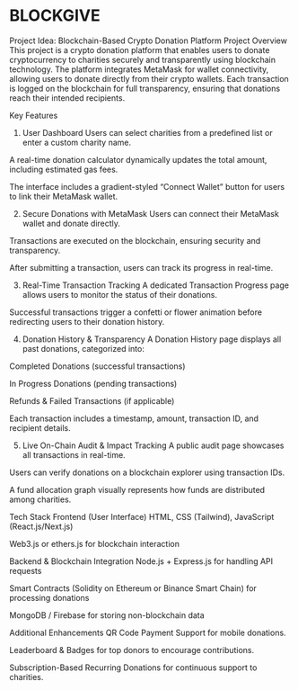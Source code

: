 # BLOCKGIVE
Project Idea: Blockchain-Based Crypto Donation Platform
Project Overview
This project is a crypto donation platform that enables users to donate cryptocurrency to charities securely and transparently using blockchain technology. The platform integrates MetaMask for wallet connectivity, allowing users to donate directly from their crypto wallets. Each transaction is logged on the blockchain for full transparency, ensuring that donations reach their intended recipients.

Key Features
1. User Dashboard
Users can select charities from a predefined list or enter a custom charity name.

A real-time donation calculator dynamically updates the total amount, including estimated gas fees.

The interface includes a gradient-styled “Connect Wallet” button for users to link their MetaMask wallet.

2. Secure Donations with MetaMask
Users can connect their MetaMask wallet and donate directly.

Transactions are executed on the blockchain, ensuring security and transparency.

After submitting a transaction, users can track its progress in real-time.

3. Real-Time Transaction Tracking
A dedicated Transaction Progress page allows users to monitor the status of their donations.

Successful transactions trigger a confetti or flower animation before redirecting users to their donation history.

4. Donation History & Transparency
A Donation History page displays all past donations, categorized into:

Completed Donations (successful transactions)

In Progress Donations (pending transactions)

Refunds & Failed Transactions (if applicable)

Each transaction includes a timestamp, amount, transaction ID, and recipient details.

5. Live On-Chain Audit & Impact Tracking
A public audit page showcases all transactions in real-time.

Users can verify donations on a blockchain explorer using transaction IDs.

A fund allocation graph visually represents how funds are distributed among charities.

Tech Stack
Frontend (User Interface)
HTML, CSS (Tailwind), JavaScript (React.js/Next.js)

Web3.js or ethers.js for blockchain interaction

Backend & Blockchain Integration
Node.js + Express.js for handling API requests

Smart Contracts (Solidity on Ethereum or Binance Smart Chain) for processing donations

MongoDB / Firebase for storing non-blockchain data

Additional Enhancements
QR Code Payment Support for mobile donations.

Leaderboard & Badges for top donors to encourage contributions.

Subscription-Based Recurring Donations for continuous support to charities.
